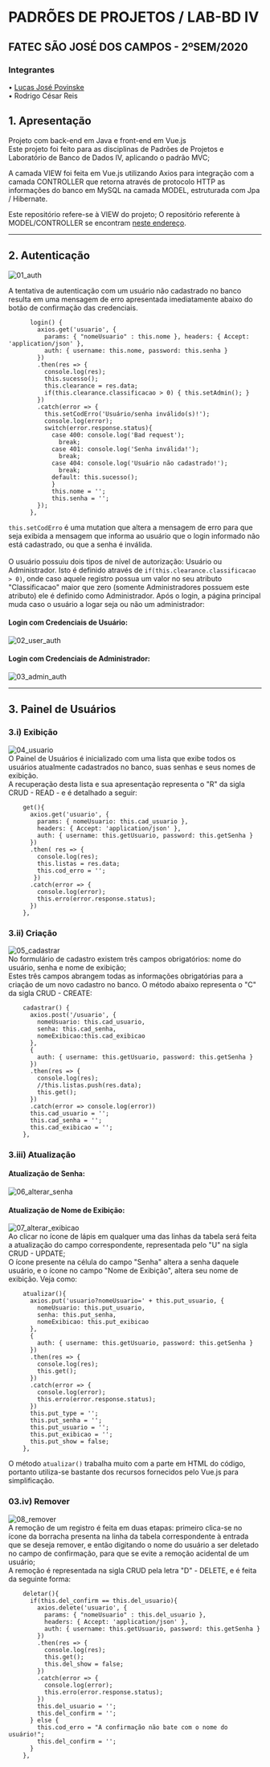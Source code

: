 # PADRÕES DE PROJETOS / LAB-BD IV
## FATEC SÃO JOSÉ DOS CAMPOS - 2ºSEM/2020
### Integrantes
• [Lucas José Povinske](https://github.com/lucas-povinske)<br>
• Rodrigo César Reis

## 1. Apresentação
Projeto com back-end em Java e front-end em Vue.js<br>
Este projeto foi feito para as disciplinas de Padrões de Projetos e Laboratório de Banco de Dados IV, aplicando o padrão MVC;<br>

A camada VIEW foi feita em Vue.js utilizando Axios para integração com a camada CONTROLLER que retorna através de protocolo HTTP as informações do banco em MySQL na camada MODEL, estruturada com Jpa / Hibernate.<br>

Este repositório refere-se à VIEW do projeto;
O repositório referente à MODEL/CONTROLLER se encontram [neste endereço](https://github.com/rodrigocr16/padroes_projetos).
___
## 2. Autenticação
![01_auth](https://github.com/rodrigocr16/vue-blank/blob/master/prints/01_invalid_auth.png)

A tentativa de autenticação com um usuário não cadastrado no banco resulta em uma mensagem de erro apresentada imediatamente abaixo do botão de confirmação das credenciais.
```
      login() {        
        axios.get('usuario', {
          params: { "nomeUsuario" : this.nome }, headers: { Accept: 'application/json' },
          auth: { username: this.nome, password: this.senha }
        })
        .then(res => {
          console.log(res);
          this.sucesso();
          this.clearance = res.data;
          if(this.clearance.classificacao > 0) { this.setAdmin(); }
        })
        .catch(error => {
          this.setCodErro('Usuário/senha inválido(s)!');
          console.log(error);
          switch(error.response.status){
            case 400: console.log('Bad request');
              break;
            case 401: console.log('Senha inválida!');
              break;
            case 404: console.log('Usuário não cadastrado!');
              break;
            default: this.sucesso();
            }
            this.nome = '';
            this.senha = '';
        });
      },
```
``this.setCodErro`` é uma mutation que altera a mensagem de erro para que seja exibida a mensagem que informa ao usuário que o login informado não está cadastrado, ou que a senha é inválida.
<br><br>
O usuário possuiu dois tipos de nível de autorização: Usuário ou Administrador. Isto é definido através de ``if(this.clearance.classificacao > 0)``, onde caso aquele registro possua um valor no seu atributo "Classificacao" maior que zero (somente Administradores possuem este atributo) ele é definido como Administrador.
Após o login, a página principal muda caso o usuário a logar seja ou não um administrador:
#### Login com Credenciais de Usuário:
![02_user_auth](https://github.com/rodrigocr16/vue-blank/blob/master/prints/02_user_auth.png)<br>
#### Login com Credenciais de Administrador:
![03_admin_auth](https://github.com/rodrigocr16/vue-blank/blob/master/prints/03_admin_auth.png)<br>
___
## 3. Painel de Usuários
### 3.i) Exibição
![04_usuario](https://github.com/rodrigocr16/vue-blank/blob/master/prints/04_usuario.png)<br>
O Painel de Usuários é inicializado com uma lista que exibe todos os usuários atualmente cadastrados no banco, suas senhas e seus nomes de exibição.<br>
A recuperação desta lista e sua apresentação representa o "R" da sigla CRUD - READ - e é detalhado a seguir:
```
    get(){
      axios.get('usuario', {
        params: { nomeUsuario: this.cad_usuario },
        headers: { Accept: 'application/json' },
        auth: { username: this.getUsuario, password: this.getSenha }
      })
      .then( res => {
        console.log(res);
        this.listas = res.data;
        this.cod_erro = '';
       })
      .catch(error => {
        console.log(error);
        this.erro(error.response.status);
      })
    },
```
### 3.ii) Criação
![05_cadastrar](https://github.com/rodrigocr16/vue-blank/blob/master/prints/05_cadastrar.gif)<br>
No formulário de cadastro existem três campos obrigatórios: nome do usuário, senha e nome de exibição;<br>
Estes três campos abrangem todas as informações obrigatórias para a criação de um novo cadastro no banco. O método abaixo representa o "C" da sigla CRUD - CREATE:
```
    cadastrar() {
      axios.post('/usuario', {
        nomeUsuario: this.cad_usuario,
        senha: this.cad_senha,
        nomeExibicao:this.cad_exibicao
      },
      {
        auth: { username: this.getUsuario, password: this.getSenha }
      })
      .then(res => {
        console.log(res);
        //this.listas.push(res.data);
        this.get();
      })
      .catch(error => console.log(error))
      this.cad_usuario = '';
      this.cad_senha = '';
      this.cad_exibicao = '';
    },
```
### 3.iii) Atualização
#### Atualização de Senha:
![06_alterar_senha](https://github.com/rodrigocr16/vue-blank/blob/master/prints/06_alterar_senha.gif)<br>
#### Atualização de Nome de Exibição:
![07_alterar_exibicao](https://github.com/rodrigocr16/vue-blank/blob/master/prints/07_alterar_exibicao.gif)<br>
Ao clicar no ícone de lápis em qualquer uma das linhas da tabela será feita a atualização do campo correspondente, representada pelo "U" na sigla CRUD - UPDATE;<br>
O ícone presente na célula do campo "Senha" altera a senha daquele usuário, e o ícone no campo "Nome de Exibição", altera seu nome de exibição. Veja como:
```
    atualizar(){
      axios.put('usuario?nomeUsuario=' + this.put_usuario, {
        nomeUsuario: this.put_usuario,
        senha: this.put_senha,
        nomeExibicao: this.put_exibicao
      },
      {
        auth: { username: this.getUsuario, password: this.getSenha }
      })
      .then(res => {
        console.log(res);
        this.get();
      })
      .catch(error => {
        console.log(error);
        this.erro(error.response.status);
      })
      this.put_type = '';
      this.put_senha = '';
      this.put_usuario = '';
      this.put_exibicao = '';
      this.put_show = false;
    },
```
O método ``atualizar()`` trabalha muito com a parte em HTML do código, portanto utiliza-se bastante dos recursos fornecidos pelo Vue.js para simplificação.
### 03.iv) Remover
![08_remover](https://github.com/rodrigocr16/vue-blank/blob/master/prints/08_remover.gif)<br>
A remoção de um registro é feita em duas etapas: primeiro clica-se no ícone da borracha presenta na linha da tabela correspondente à entrada que se deseja remover, e então digitando o nome do usuário a ser deletado no campo de confirmação, para que se evite a remoção acidental de um usuário;<br>
A remoção é representada na sigla CRUD pela letra "D" - DELETE, e é feita da seguinte forma:
```
    deletar(){
      if(this.del_confirm == this.del_usuario){
        axios.delete('usuario', {
          params: { "nomeUsuario" : this.del_usuario },
          headers: { Accept: 'application/json' },
          auth: { username: this.getUsuario, password: this.getSenha }
        })
        .then(res => {
          console.log(res);
          this.get();
          this.del_show = false;
        })
        .catch(error => {
          console.log(error);
          this.erro(error.response.status);
        })
        this.del_usuario = '';
        this.del_confirm = '';
      } else {
        this.cod_erro = "A confirmação não bate com o nome do usuário!";
        this.del_confirm = '';
      }
    },
```

